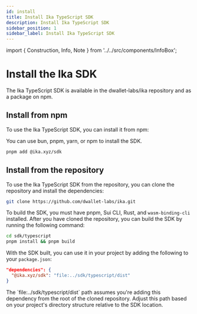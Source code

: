 ```yaml
---
id: install
title: Install Ika TypeScript SDK
description: Install Ika TypeScript SDK
sidebar_position: 1
sidebar_label: Install Ika TypeScript SDK
---
```


import { Construction, Info, Note } from '../../src/components/InfoBox';

# Install the Ika SDK

<Construction />

The Ika TypeScript SDK is available in the dwallet-labs/ika repository and as a package on npm.

## Install from npm

To use the Ika TypeScript SDK, you can install it from npm:

<Info title="Info">
You can use bun, pnpm, yarn, or npm to install the SDK.
</Info>

```bash
pnpm add @ika.xyz/sdk
```

## Install from the repository

To use the Ika TypeScript SDK from the repository, you can clone the repository and install the dependencies:

```bash
git clone https://github.com/dwallet-labs/ika.git
```

To build the SDK, you must have pnpm, Sui CLI, Rust, and `wasm-binding-cli` installed. After you have cloned the repository, you can build the SDK by running the following command:

```bash
cd sdk/typescript
pnpm install && pnpm build
```

With the SDK built, you can use it in your project by adding the following to your `package.json`:

```json
"dependencies": {
  "@ika.xyz/sdk": "file:../sdk/typescript/dist"
}
```

<Note title="Note">
The `file:../sdk/typescript/dist` path assumes you're adding this dependency from the root of the cloned repository. Adjust this path based on your project's directory structure relative to the SDK location.
</Note>
